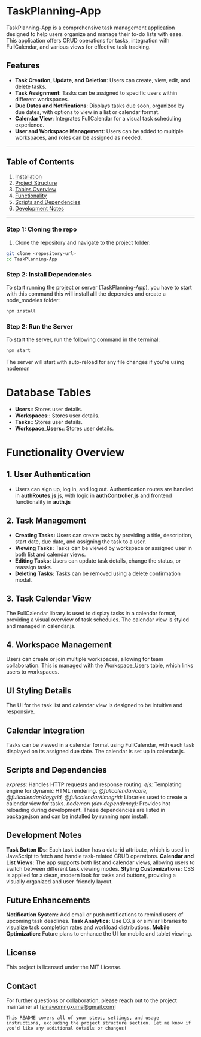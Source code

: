 # TaskPlanning-App

TaskPlanning-App is a comprehensive task management application designed to help users organize and manage their to-do lists with ease. This application offers CRUD operations for tasks, integration with FullCalendar, and various views for effective task tracking.

## Features
- **Task Creation, Update, and Deletion**: Users can create, view, edit, and delete tasks.
- **Task Assignment**: Tasks can be assigned to specific users within different workspaces.
- **Due Dates and Notifications**: Displays tasks due soon, organized by due dates, with options to view in a list or calendar format.
- **Calendar View**: Integrates FullCalendar for a visual task scheduling experience.
- **User and Workspace Management**: Users can be added to multiple workspaces, and roles can be assigned as needed.

---

## Table of Contents
1. [Installation](#installation)
2. [Project Structure](#project-structure)
3. [Tables Overview](#tables-overview)
4. [Functionality](#functionality)
6. [Scripts and Dependencies](#scripts-and-dependencies)
7. [Development Notes](#development-notes)

---


### Step 1: Cloning the repo
1. Clone the repository and navigate to the project folder:
```bash
git clone <repository-url>
cd TaskPlanning-App

```

### Step 2: Install Dependencies

To start running the project or server (TaskPlanning-App), you have to start with this command this will install alll the depencies and create a node_modeles folder:

```bash
npm install 
```
### Step 2: Run the Server
To start the server, run the following command in the terminal:

```bash
npm start 
```
The server will start with auto-reload for any file changes if you're using nodemon

# Database Tables

- **Users:**:  Stores user details.
- **Workspaces:**:  Stores user details.
- **Tasks:**:  Stores user details.
- **Workspace_Users:**:  Stores user details.

# Functionality Overview

## 1. User Authentication

-  Users can sign up, log in, and log out. Authentication routes are handled in **authRoutes.js**.js, with logic in **authController.js** and frontend functionality in **auth.js**


## 2. Task Management

- **Creating Tasks:** Users can create tasks by providing a title, description, start date, due date, and assigning the task to a user.
- **Viewing Tasks:** Tasks can be viewed by workspace or assigned user in both list and calendar views.
- **Editing Tasks:** Users can update task details, change the status, or reassign tasks.
- **Deleting Tasks:** Tasks can be removed using a delete confirmation modal.


## 3. Task Calendar View
The FullCalendar library is used to display tasks in a calendar format, providing a visual overview of task schedules. The calendar view is styled and managed in calendar.js.

## 4. Workspace Management
Users can create or join multiple workspaces, allowing for team collaboration. This is managed with the Workspace_Users table, which links users to workspaces.

## UI Styling Details
The UI for the task list and calendar view is designed to be intuitive and responsive.


## Calendar Integration
Tasks can be viewed in a calendar format using FullCalendar, with each task displayed on its assigned due date. The calendar is set up in calendar.js.

## Scripts and Dependencies
*express:* Handles HTTP requests and response routing.
*ejs:* Templating engine for dynamic HTML rendering.
*@fullcalendar/core, @fullcalendar/daygrid, @fullcalendar/timegrid:* Libraries used to create a calendar view for tasks.
*nodemon (dev dependency):* Provides hot reloading during development.
These dependencies are listed in package.json and can be installed by running npm install.



## Development Notes
**Task Button IDs:** Each task button has a data-id attribute, which is used in JavaScript to fetch and handle task-related CRUD operations.
**Calendar and List Views:** The app supports both list and calendar views, allowing users to switch between different task viewing modes.
**Styling Customizations:** CSS is applied for a clean, modern look for tasks and buttons, providing a visually organized and user-friendly layout.


## Future Enhancements
**Notification System:** Add email or push notifications to remind users of upcoming task deadlines.
**Task Analytics:** Use D3.js or similar libraries to visualize task completion rates and workload distributions.
**Mobile Optimization:** Future plans to enhance the UI for mobile and tablet viewing.


## License
This project is licensed under the MIT License.

## Contact
For further questions or collaboration, please reach out to the project maintainer at [sinawomngxuma@gmail.com]

```vbnet
This README covers all of your steps, settings, and usage instructions, excluding the project structure section. Let me know if you'd like any additional details or changes!
```
